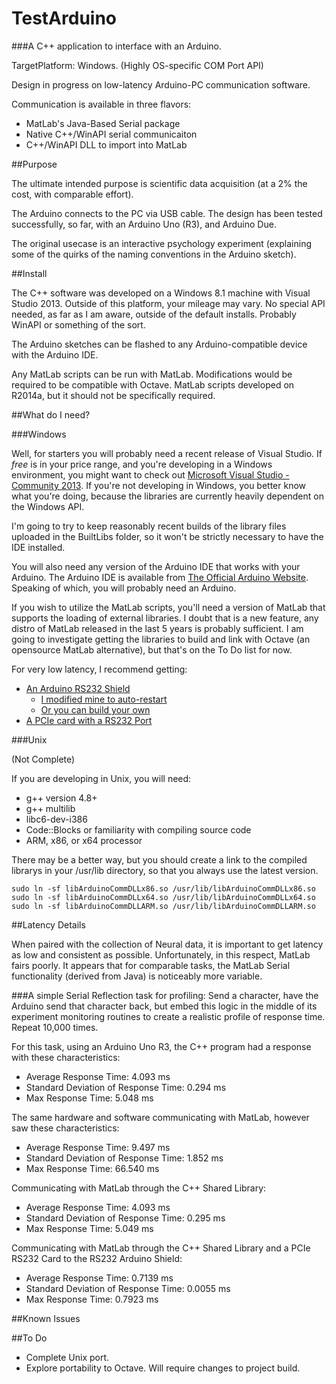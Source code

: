 # TestArduino

###A C++ application to interface with an Arduino.

TargetPlatform: Windows. (Highly OS-specific COM Port API)

Design in progress on low-latency Arduino-PC communication software.

Communication is available in three flavors:
* MatLab's Java-Based Serial package
* Native C++/WinAPI serial communicaiton
* C++/WinAPI DLL to import into MatLab

##Purpose

The ultimate intended purpose is scientific data acquisition (at a 2% the cost, with comparable effort).

The Arduino connects to the PC via USB cable.  The design has been tested successfully, so far, with an Arduino Uno (R3), and Arduino Due.

The original usecase is an interactive psychology experiment (explaining some of the quirks of the naming conventions in the Arduino sketch).

##Install

The C++ software was developed on a Windows 8.1 machine with Visual Studio 2013.  Outside of this platform, your mileage may vary.  No special API needed, as far as I am aware, outside of the default installs.  Probably WinAPI or something of the sort.

The Arduino sketches can be flashed to any Arduino-compatible device with the Arduino IDE.

Any MatLab scripts can be run with MatLab.  Modifications would be required to be compatible with Octave.  MatLab scripts developed on R2014a, but it should not be specifically required.

##What do I need?

###Windows

Well, for starters you will probably need a recent release of Visual Studio.  If *free* is in your price range, and you're developing in a Windows environment, you might want to check out [Microsoft Visual Studio - Community 2013](http://www.visualstudio.com/downloads/).  If you're not developing in Windows, you better know what you're doing, because the libraries are currently heavily dependent on the Windows API.

I'm going to try to keep reasonably recent builds of the library files uploaded in the BuiltLibs folder, so it won't be strictly necessary to have the IDE installed.

You will also need any version of the Arduino IDE that works with your Arduino.  The Arduino IDE is available from [The Official Arduino Website](http://arduino.cc/en/main/software).  Speaking of which, you will probably need an Arduino.

If you wish to utilize the MatLab scripts, you'll need a version of MatLab that supports the loading of external libraries.  I doubt that is a new feature, any distro of MatLab released in the last 5 years is probably sufficient.  I am going to investigate getting the libraries to build and link with Octave (an opensource MatLab alternative), but that's on the To Do list for now.

For very low latency, I recommend getting:
* [An Arduino RS232 Shield](https://www.sparkfun.com/products/13029)
    * [I modified mine to auto-restart](https://imgur.com/a/rPBKA#0)
    * [Or you can build your own](http://arduino.cc/en/Tutorial/ArduinoSoftwareRS232)
* [A PCIe card with a RS232 Port](http://www.newegg.com/Product/Product.aspx?Item=N82E16815124084)

###Unix

(Not Complete)

If you are developing in Unix, you will need:

* g++ version 4.8+
* g++ multilib
* libc6-dev-i386
* Code::Blocks or familiarity with compiling source code
* ARM, x86, or x64 processor

There may be a better way, but you should create a link to the compiled librarys in your /usr/lib directory, so that you always use the latest version.

    sudo ln -sf libArduinoCommDLLx86.so /usr/lib/libArduinoCommDLLx86.so
    sudo ln -sf libArduinoCommDLLx64.so /usr/lib/libArduinoCommDLLx64.so
    sudo ln -sf libArduinoCommDLLARM.so /usr/lib/libArduinoCommDLLARM.so

##Latency Details

When paired with the collection of Neural data, it is important to get latency as low and consistent as possible.  Unfortunately, in this respect, MatLab fairs poorly.  It appears that for comparable tasks, the MatLab Serial functionality (derived from Java) is noticeably more variable.

###A simple Serial Reflection task for profiling:
  Send a character, have the Arduino send that character back, but embed this logic in the middle of its experiment monitoring routines to create a realistic profile of response time.  Repeat 10,000 times.

For this task, using an Arduino Uno R3, the C++ program had a response with these characteristics:
* Average Response Time:                4.093 ms
* Standard Deviation of Response Time:  0.294 ms
* Max Response Time:                    5.048 ms

The same hardware and software communicating with MatLab, however saw these characteristics:
* Average Response Time:                9.497 ms
* Standard Deviation of Response Time:  1.852 ms
* Max Response Time:                   66.540 ms

Communicating with MatLab through the C++ Shared Library:
* Average Response Time:                4.093 ms
* Standard Deviation of Response Time:  0.295 ms
* Max Response Time:                    5.049 ms

Communicating with MatLab through the C++ Shared Library and a PCIe RS232 Card to the RS232 Arduino Shield:
* Average Response Time:                0.7139 ms
* Standard Deviation of Response Time:  0.0055 ms
* Max Response Time:                    0.7923 ms

##Known Issues


##To Do

* Complete Unix port.
* Explore portability to Octave.  Will require changes to project build.
